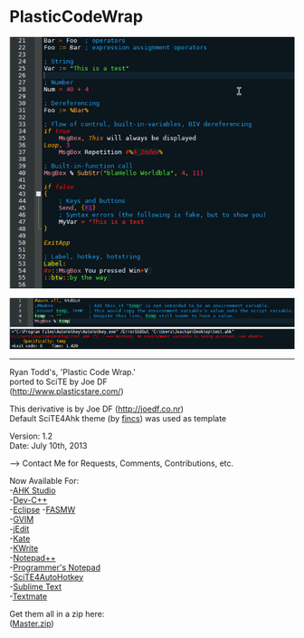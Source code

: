 PlasticCodeWrap
==========================
![Screenshot](SciTE4AutoHotkey/PlasticCodeWrap.style.preview.png "Screenshot")

![Screenshot](SciTE4AutoHotkey/PlasticCodeWrap.style.output.preview.png "Screenshot")

--------------------------

Ryan Todd's, 'Plastic Code Wrap.'                                                   
ported to SciTE by Joe DF                              
(http://www.plasticstare.com/)   

This derivative is by Joe DF (http://joedf.co.nr)    
Default SciTE4Ahk theme (by [fincs](http://github.com/fincs/ "fincs")) was used as template

Version: 1.2                                                                         
Date: July 10th, 2013

--> Contact Me for Requests, Comments, Contributions, etc.

Now Available For:                   
-[AHK Studio](AHK_Studio)  
-[Dev-C++](Dev-C++)     
-[Eclipse](Eclipse)
-[FASMW](FASMW)    
-[GVIM](GVIM)     
-[jEdit](jEdit)     
-[Kate](Kate_KWrite)     
-[KWrite](Kate_KWrite)     
-[Notepad++](Notepad++)    
-[Programmer's Notepad](Programmers_Notepad)     
-[SciTE4AutoHotkey](SciTE4AutoHotkey)       
-[Sublime Text](SublimeText_and_Textmate)     
-[Textmate](SublimeText_and_Textmate)      
     
Get them all in a zip here:       
([Master.zip](https://github.com/joedf/PlasticCodeWrap4_SciTE4Ahk/archive/master.zip))
